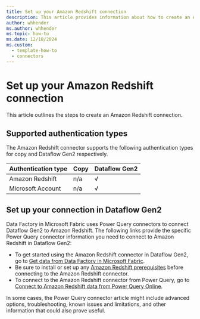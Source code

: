 ```yaml
---
title: Set up your Amazon Redshift connection
description: This article provides information about how to create an Amazon Redshift connection in Microsoft Fabric.
author: whhender
ms.author: whhender
ms.topic: how-to
ms.date: 12/18/2024
ms.custom:
  - template-how-to
  - connectors
---
```


# Set up your Amazon Redshift connection

This article outlines the steps to create an Amazon Redshift connection.

## Supported authentication types

The Amazon Redshift connector supports the following authentication types for copy and Dataflow Gen2 respectively.  

|Authentication type |Copy |Dataflow Gen2 |
|:---|:---|:---|
|Amazon Redshift| n/a | √ |
|Microsoft Account| n/a | √ |

## Set up your connection in Dataflow Gen2

Data Factory in Microsoft Fabric uses Power Query connectors to connect Dataflow Gen2 to Amazon Redshift. The following links provide the specific Power Query connector information you need to connect to Amazon Redshift in Dataflow Gen2:

- To get started using the Amazon Redshift connector in Dataflow Gen2, go to [Get data from Data Factory in Microsoft Fabric](/power-query/where-to-get-data#get-data-from-data-factory-in-microsoft-fabric-preview).
- Be sure to install or set up any [Amazon Redshift prerequisites](/power-query/connectors/amazon-redshift#prerequisites) before connecting to the Amazon Redshift connector.
- To connect to the Amazon Redshift connector from Power Query, go to [Connect to Amazon Redshift data from Power Query Online](/power-query/connectors/amazon-redshift#connect-to-amazon-redshift-data-from-power-query-online).

In some cases, the Power Query connector article might include advanced options, troubleshooting, known issues and limitations, and other information that could also prove useful.
